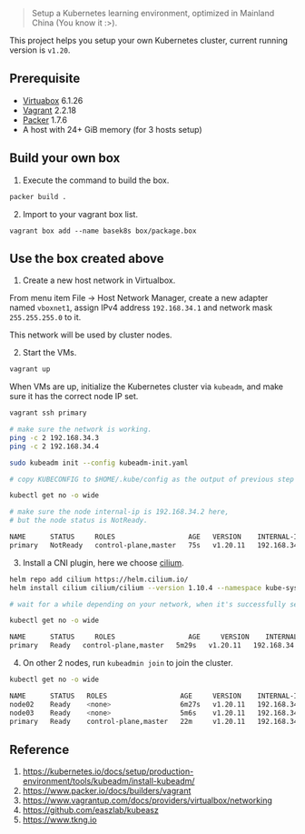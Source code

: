 > Setup a Kubernetes learning environment, optimized in Mainland China (You know it :>).

This project helps you setup your own Kubernetes cluster, current running version is `v1.20`.

## Prerequisite
* [Virtuabox](https://www.virtualbox.org) 6.1.26
* [Vagrant](https://www.vagrantup.com/downloads.html) 2.2.18
* [Packer](https://packer.io) 1.7.6
* A host with 24+ GiB memory (for 3 hosts setup)

## Build your own box

1. Execute the command to build the box.

```sh
packer build .
```

2. Import to your vagrant box list.

```
vagrant box add --name basek8s box/package.box
```

## Use the box created above

1. Create a new host network in Virtualbox.

From menu item File -> Host Network Manager, create a new adapter named `vboxnet1`, assign IPv4 address `192.168.34.1` and network mask `255.255.255.0` to it.

This network will be used by cluster nodes.

2. Start the VMs.

```sh
vagrant up
```

When VMs are up, initialize the Kubernetes cluster via `kubeadm`, and make sure it has the correct node IP set.


```sh
vagrant ssh primary

# make sure the network is working.
ping -c 2 192.168.34.3
ping -c 2 192.168.34.4

sudo kubeadm init --config kubeadm-init.yaml

# copy KUBECONFIG to $HOME/.kube/config as the output of previous step noted.

kubectl get no -o wide

# make sure the node internal-ip is 192.168.34.2 here,
# but the node status is NotReady.

NAME      STATUS     ROLES                  AGE   VERSION    INTERNAL-IP    EXTERNAL-IP   OS-IMAGE             KERNEL-VERSION     CONTAINER-RUNTIME
primary   NotReady   control-plane,master   75s   v1.20.11   192.168.34.2   <none>        Ubuntu 20.04.3 LTS   5.4.0-88-generic   docker://20.10.9
```

3. Install a CNI plugin, here we choose [cilium](https://cilium.io).
```sh
helm repo add cilium https://helm.cilium.io/
helm install cilium cilium/cilium --version 1.10.4 --namespace kube-system

# wait for a while depending on your network, when it's successfully setup, the primary node should become to Ready.

kubectl get no -o wide

NAME      STATUS     ROLES                  AGE     VERSION    INTERNAL-IP    EXTERNAL-IP   OS-IMAGE             KERNEL-VERSION     CONTAINER-RUNTIME
primary   Ready   control-plane,master   5m29s   v1.20.11   192.168.34.2   <none>        Ubuntu 20.04.3 LTS   5.4.0-88-generic   docker://20.10.9
```

4. On other 2 nodes, run `kubeadmin join` to join the cluster.

```sh
kubectl get no -o wide

NAME      STATUS   ROLES                  AGE     VERSION    INTERNAL-IP    EXTERNAL-IP   OS-IMAGE             KERNEL-VERSION     CONTAINER-RUNTIME
node02    Ready    <none>                 6m27s   v1.20.11   192.168.34.3   <none>        Ubuntu 20.04.3 LTS   5.4.0-88-generic   docker://20.10.9
node03    Ready    <none>                 5m6s    v1.20.11   192.168.34.4   <none>        Ubuntu 20.04.3 LTS   5.4.0-88-generic   docker://20.10.9
primary   Ready    control-plane,master   22m     v1.20.11   192.168.34.2   <none>        Ubuntu 20.04.3 LTS   5.4.0-88-generic   docker://20.10.9

```

## Reference

1. https://kubernetes.io/docs/setup/production-environment/tools/kubeadm/install-kubeadm/
1. https://www.packer.io/docs/builders/vagrant
1. https://www.vagrantup.com/docs/providers/virtualbox/networking
1. https://github.com/easzlab/kubeasz
1. https://www.tkng.io
